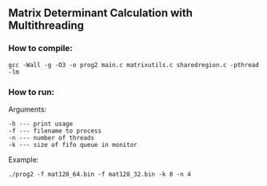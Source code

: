 ## Matrix Determinant Calculation with Multithreading

### How to compile:

	gcc -Wall -g -O3 -o prog2 main.c matrixutils.c sharedregion.c -pthread -lm

### How to run:

Arguments:

	-h --- print usage
	-f --- filename to process
	-n --- number of threads
	-k --- size of fifo queue in monitor

Example:

	./prog2 -f mat128_64.bin -f mat128_32.bin -k 8 -n 4
